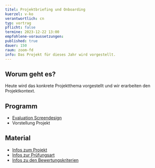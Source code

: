 ```yaml
---
titel: Projektbriefing und Onboarding
kuerzel: v-ko
verantwortlich: cn
typ: vortrag
pflicht: false
termine: 2023-12-22 13:00
empfohlene-voraussetzungen: 
published: true
dauer: 150
raum: zoom-fd
info: Das Projekt für dieses Jahr wird vorgestellt.
---
```


## Worum geht es?

Heute wird das konkrete Projektthema vorgestellt und wir erarbeiten den Projektkontext.

## Programm
- [Evaluation Screendesign](https://evasys.th-koeln.de/evasys/public/online/index/index?online_php=&pswd=CPWYZ&ONLINEID=23736428175249015879338535374537473014422)
- Vorstellung Projekt

## Material
- [Infos zum Projekt](/mi-bachelor-screendesign-projekte/sd-2023/)
- [Infos zur Prüfungsart](/mi-bachelor-screendesign/projektpraesentationspruefung/)
- [Infos zu den Bewertungskriterien](/mi-bachelor-screendesign/niveaustufen/)

